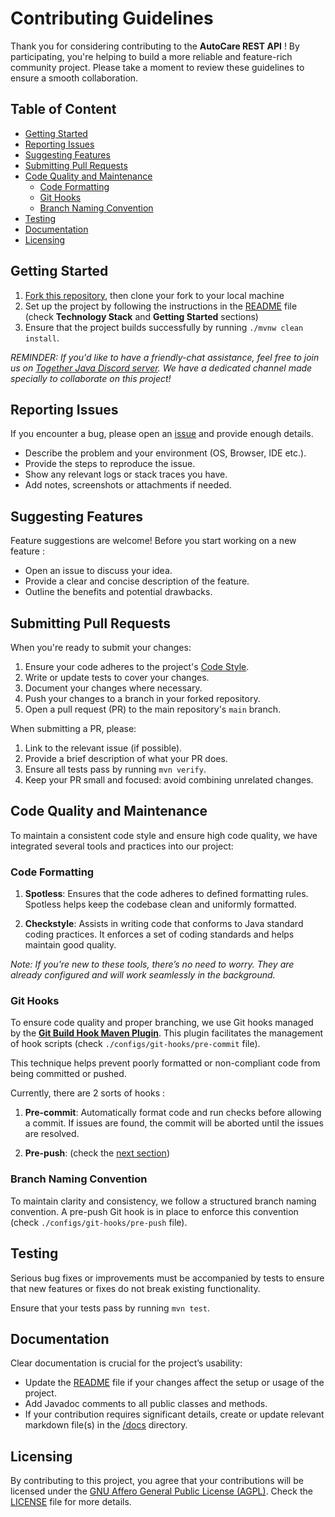 # Contributing Guidelines

Thank you for considering contributing to the **AutoCare REST API** ! By participating, you're helping to build a more reliable and feature-rich community project. Please take a moment to review these guidelines to ensure a smooth collaboration.

## Table of Content

* [Getting Started](#getting-started)
* [Reporting Issues](#reporting-issues)
* [Suggesting Features](#suggesting-features)
* [Submitting Pull Requests](#submitting-pull-requests)
* [Code Quality and Maintenance](#code-quality-and-maintenance)
    + [Code Formatting](#code-formatting)
    + [Git Hooks](#git-hooks)
    + [Branch Naming Convention](#branch-naming-convention)
* [Testing](#testing)
* [Documentation](#documentation)
* [Licensing](#licensing)
    
## Getting Started

1. [Fork this repository](https://docs.github.com/en/get-started/exploring-projects-on-github/contributing-to-a-project#about-forking), then clone your fork to your local machine
2. Set up the project by following the instructions in the [README](./README.md) file (check **Technology Stack** and **Getting Started** sections)
3. Ensure that the project builds successfully by running `./mvnw clean install`.

_REMINDER: If you'd like to have a friendly-chat assistance, feel free to join us on [Together Java Discord server](https://discord.com/channels/272761734820003841/1265407633758883870). We have a dedicated channel made specially to collaborate on this project!_ 

## Reporting Issues

If you encounter a bug, please open an [issue](https://docs.github.com/en/issues/tracking-your-work-with-issues/about-issues#about-issues) and provide enough details.

- Describe the problem and your environment (OS, Browser, IDE etc.).
- Provide the steps to reproduce the issue.
- Show any relevant logs or stack traces you have.
- Add notes, screenshots or attachments if needed.

## Suggesting Features

Feature suggestions are welcome! Before you start working on a new feature :
- Open an issue to discuss your idea.
- Provide a clear and concise description of the feature.
- Outline the benefits and potential drawbacks.

## Submitting Pull Requests

When you're ready to submit your changes:

1. Ensure your code adheres to the project's [Code Style](#code-quality-and-maintenance).
2. Write or update tests to cover your changes.
3. Document your changes where necessary.
4. Push your changes to a branch in your forked repository.
5. Open a pull request (PR) to the main repository's `main` branch.

When submitting a PR, please:

1. Link to the relevant issue (if possible). 
2. Provide a brief description of what your PR does.
3. Ensure all tests pass by running `mvn verify`.
4. Keep your PR small and focused: avoid combining unrelated changes.

## Code Quality and Maintenance

To maintain a consistent code style and ensure high code quality, we have integrated several tools and practices into our project:

### Code Formatting

1. **Spotless**: Ensures that the code adheres to defined formatting rules. Spotless helps keep the codebase clean and uniformly formatted.

2. **Checkstyle**: Assists in writing code that conforms to Java standard coding practices. It enforces a set of coding standards and helps maintain good quality.

_Note: If you're new to these tools, there’s no need to worry. They are already configured and will work seamlessly in the background._

### Git Hooks

To ensure code quality and proper branching, we use Git hooks managed by the [**Git Build Hook Maven Plugin**](https://github.com/rudikershaw/git-build-hook). This plugin facilitates the management of hook scripts (check `./configs/git-hooks/pre-commit` file).

This technique helps prevent poorly formatted or non-compliant code from being committed or pushed.

Currently, there are 2 sorts of hooks :

1. **Pre-commit**: Automatically format code and run checks before allowing a commit. If issues are found, the commit will be aborted until the issues are resolved.

2. **Pre-push**: (check the [next section](#branch-naming-convention))

### Branch Naming Convention

To maintain clarity and consistency, we follow a structured branch naming convention. A pre-push Git hook is in place to enforce this convention (check `./configs/git-hooks/pre-push` file).

## Testing

Serious bug fixes or improvements must be accompanied by tests to ensure that new features or fixes do not break existing functionality. 

Ensure that your tests pass by running `mvn test`.

## Documentation

Clear documentation is crucial for the project’s usability:

- Update the [README](README.md) file if your changes affect the setup or usage of the project.
- Add Javadoc comments to all public classes and methods.
- If your contribution requires significant details, create or update relevant markdown file(s) in the [/docs](./docs) directory.

## Licensing

By contributing to this project, you agree that your contributions will be licensed under the [GNU Affero General Public License (AGPL)](https://www.gnu.org/licenses/agpl-3.0.en.html). Check the [LICENSE](./LICENSE) file for more details.

